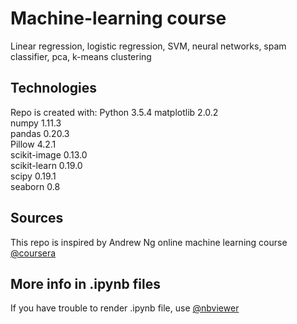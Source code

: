 # Machine-learning course
Linear regression, logistic regression, SVM, neural networks, spam classifier, pca, k-means clustering

## Technologies
Repo is created with:
Python              3.5.4
matplotlib          2.0.2    
numpy               1.11.3   
pandas              0.20.3     
Pillow              4.2.1    
scikit-image        0.13.0   
scikit-learn        0.19.0   
scipy               0.19.1   
seaborn             0.8      

## Sources
This repo is inspired by Andrew Ng online machine learning course 
[@coursera](https://www.coursera.org/learn/machine-learning)

## More info in .ipynb files
If you have trouble to render .ipynb file, use  [@nbviewer](https://nbviewer.jupyter.org/)
